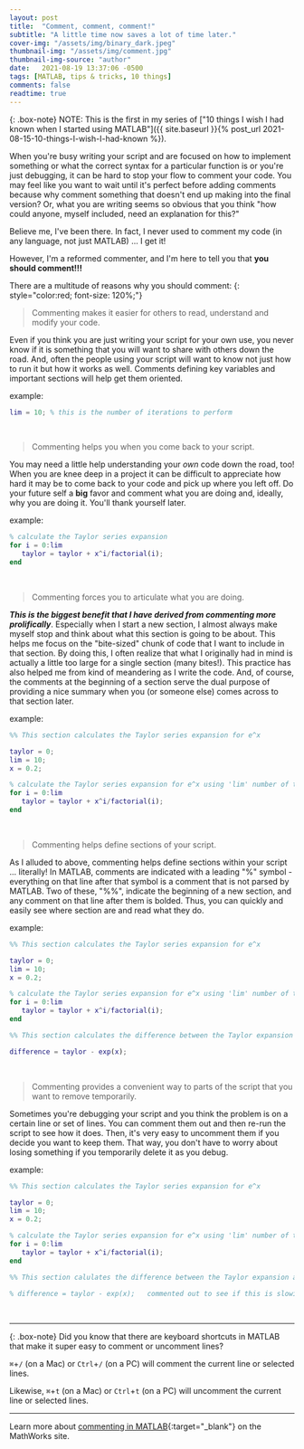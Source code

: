 ```yaml
---
layout: post
title:  "Comment, comment, comment!"
subtitle: "A little time now saves a lot of time later."
cover-img: "/assets/img/binary_dark.jpeg"
thumbnail-img: "/assets/img/comment.jpg"
thumbnail-img-source: "author"
date:   2021-08-19 13:37:06 -0500
tags: [MATLAB, tips & tricks, 10 things]
comments: false
readtime: true
---
```

{: .box-note}
NOTE: This is the first in my series of ["10 things I wish I had known when I started using MATLAB"]({{ site.baseurl }}{% post_url 2021-08-15-10-things-I-wish-I-had-known %}).

When you're busy writing your script and are focused on how to implement something or what the correct syntax for a particular function is or you're just debugging, it can be hard to stop your flow to comment your code. You may feel like you want to wait until it's perfect before adding comments because why comment something that doesn't end up making into the final version? Or, what you are writing seems so obvious that you think "how could anyone, myself included, need an explanation for this?"

Believe me, I've been there. In fact, I never used to comment my code (in any language, not just MATLAB) ... I get it!

However, I'm a reformed commenter, and I'm here to tell you that **you should comment!!!**

There are a multitude of reasons why you should comment:
{: style="color:red; font-size: 120%;"}

> Commenting makes it easier for others to read, understand and modify your code.

Even if you think you are just writing your script for your own use, you never know if it is something that you will want to share with others down the road. And, often the people using your script will want to know not just how to run it but how it works as well. Comments defining key variables and important sections will help get them oriented.

example:
``` matlab
lim = 10; % this is the number of iterations to perform
```
<br />

> Commenting helps you when you come back to your script.

You may need a little help understanding your _own_ code down the road, too! When you are knee deep in a project it can be difficult to appreciate how hard it may be to come back to your code and pick up where you left off. Do your future self a **big** favor and comment what you are doing and, ideally, why you are doing it. You'll thank yourself later.

example:
``` matlab
% calculate the Taylor series expansion
for i = 0:lim 
   taylor = taylor + x^i/factorial(i);
end
```
<br />

> Commenting forces you to articulate what you are doing.

_**This is the biggest benefit that I have derived from commenting more prolifically**_. Especially when I start a new section, I almost always make myself stop and think about what this section is going to be about. This helps me focus on the "bite-sized" chunk of code that I want to include in that section. By doing this, I often realize that what I originally had in mind is actually a little too large for a single section (many bites!). This practice has also helped me from kind of meandering as I write the code. And, of course, the comments at the beginning of a section serve the dual purpose of providing a nice summary when you (or someone else) comes across to that section later.

example:
``` matlab
%% This section calculates the Taylor series expansion for e^x

taylor = 0;
lim = 10;
x = 0.2;

% calculate the Taylor series expansion for e^x using 'lim' number of terms
for i = 0:lim 
   taylor = taylor + x^i/factorial(i);
end
```
<br />

> Commenting helps define sections of your script.

As I alluded to above, commenting helps define sections within your script ... literally! In MATLAB, comments are indicated with a leading "%" symbol - everything on that line after that symbol is a comment that is not parsed by MATLAB. Two of these, "%%", indicate the beginning of a new section, and any comment on that line after them is bolded. Thus, you can quickly and easily see where section are and read what they do.

example:
``` matlab
%% This section calculates the Taylor series expansion for e^x

taylor = 0;
lim = 10;
x = 0.2;

% calculate the Taylor series expansion for e^x using 'lim' number of terms
for i = 0:lim 
   taylor = taylor + x^i/factorial(i);
end

%% This section calculates the difference between the Taylor expansion and the calculated value of e^x

difference = taylor - exp(x);
```
<br />

> Commenting provides a convenient way to parts of the script that you want to remove temporarily.

Sometimes you're debugging your script and you think the problem is on a certain line or set of lines. You can comment them out and then re-run the script to see how it does. Then, it's very easy to uncomment them if you decide you want to keep them. That way, you don't have to worry about losing something if you temporarily delete it as you debug.

example:
``` matlab
%% This section calculates the Taylor series expansion for e^x

taylor = 0;
lim = 10;
x = 0.2;

% calculate the Taylor series expansion for e^x using 'lim' number of terms
for i = 0:lim 
   taylor = taylor + x^i/factorial(i);
end

%% This section calulates the difference between the Taylor expansion and the calculated value of e^x

% difference = taylor - exp(x);   commented out to see if this is slowing it down
```
<br />

---

{: .box-note}
Did you know that there are keyboard shortcuts in MATLAB that make it super easy to comment or uncomment lines?

`⌘`+`/` (on a Mac) or `Ctrl`+`/` (on a PC) will comment the current line or selected lines.

Likewise, `⌘`+`t` (on a Mac) or `Ctrl`+`t` (on a PC) will uncomment the current line or selected lines.

---

Learn more about [commenting in MATLAB][link_id]{:target="_blank"} on the MathWorks site.

[link_id]: https://www.mathworks.com/help/matlab/matlab_prog/comments.html